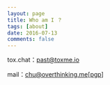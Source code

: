 ```yaml
---
layout: page
title: Who am I ？
tags: [about]
date: 2016-07-13
comments: false
---
```

    
tox.chat：past@toxme.io

mail：[chu@overthinking.me](mailto:chu@overthinking.me)[[pgp](/assets/pgp.txt)]







